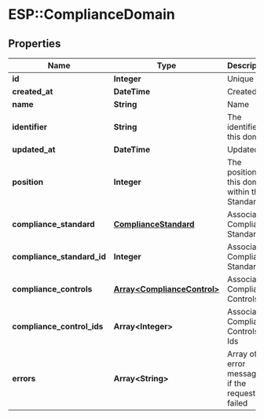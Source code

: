 # ESP::ComplianceDomain

## Properties
Name | Type | Description | Notes
------------ | ------------- | ------------- | -------------
**id** | **Integer** | Unique ID | [optional] 
**created_at** | **DateTime** | Created At | [optional] 
**name** | **String** | Name | [optional] 
**identifier** | **String** | The identifier of this domain | [optional] 
**updated_at** | **DateTime** | Updated At | [optional] 
**position** | **Integer** | The position of this domain within the Standard | [optional] 
**compliance_standard** | [**ComplianceStandard**](ComplianceStandard.md) | Associated Compliance Standard | [optional] 
**compliance_standard_id** | **Integer** | Associated Compliance Standard Id | [optional] 
**compliance_controls** | [**Array&lt;ComplianceControl&gt;**](ComplianceControl.md) | Associated Compliance Controls | [optional] 
**compliance_control_ids** | **Array&lt;Integer&gt;** | Associated Compliance Controls Ids | [optional] 
**errors** | **Array&lt;String&gt;** | Array of error messages if the request failed | [optional] 


